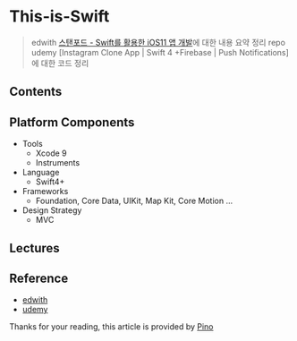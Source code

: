 # This-is-Swift
> edwith [스탠포드 - Swift를 활용한 iOS11 앱 개발](https://edwith.org/swiftapp/lecture/26619/)에 대한 내용 요약 정리 repo
> udemy [Instagram Clone App | Swift 4 +Firebase | Push Notifications]에 대한 코드 정리

## Contents
<!--
- [Lectures](https://github.com/92pino/iOS_Stanford#lectures)
- [Reference](https://github.com/92pino/iOS_Stanford#Reference)
- [Platform Components](https://github.com/92pino/iOS_Stanford#platform-components)
- [ReadingAssignments](https://github.com/92pino/iOS_Stanford#reading-assignments)
- [Problem Sets](https://github.com/92pino/iOS_Stanford#problem-sets) -->

## Platform Components
- Tools
    - Xcode 9
    - Instruments
- Language
    - Swift4+
- Frameworks
    - Foundation, Core Data, UIKit, Map Kit, Core Motion ...
- Design Strategy
    - MVC

## Lectures
<!--
> | Lectures | Slides | Video | Source | Note |
> |:---:|:---|:---:|:---:|:---|
> |1|[Overview of iOS](Lecture/01_Overview_of_iOS/Slides/Lecture-1-Slides.pdf)|[![재생 url](art/play.png?raw=true)](https://www.edwith.org/swiftapp/lecture/26619/)|[![source url](art/Xcode.png?raw=true)](/Lecture/01_Overview_of_iOS/Concentration)| [Swift 11, Xcode 9와 Swift 4 소개](/Lecture/01_Overview_of_iOS/Ch.1%20Overview%20of%20iOS.md) |
> |2|[Model View Controller(MVC)](Lecture/02_Model_View_Controller(MVC)/Slides/Lecture-2-Slides.pdf)|[![재생 url](art/play.png?raw=true)](https://www.edwith.org/swiftapp/lecture/26620/)|[![source url](art/Xcode.png?raw=true)](/Lecture/02_Model_View_Controller(MVC)/Concentration)| [MVC(Model-View-Controller) 패턴](/Lecture/02_Model_View_Controller(MVC)/Ch.2%20Model_View_Controller(MVC).md) |
 > |3|[Swift Programming Language - part 1]()|[![](art/play.png?raw=true)](https://www.edwith.org/swiftapp/lecture/19418/)|[![source url](art/Xcode.png?raw=true)](/Lecture/03_Swift_Programming_Language/Concentration)| Swift 프로그래밍 언어 - Part 1 | 
> |4|[Swift Programming Language - part 2]()|[![](art/play.png?raw=true)](https://www.edwith.org/swiftapp/lecture/26622/)|[![source url](art/Xcode.png?raw=true)](/Lecture/04_Swift_Programming_Language/Concentration)| Swift 프로그래밍 언어 - Part 2 | 
-->
## Reference
- [edwith]()
- [udemy](https://www.udemy.com/course/instagram-clone-w-swift-4-firebase-and-push-notifications/)

Thanks for your reading, this article is provided by [Pino](https://github.com/92pino)
